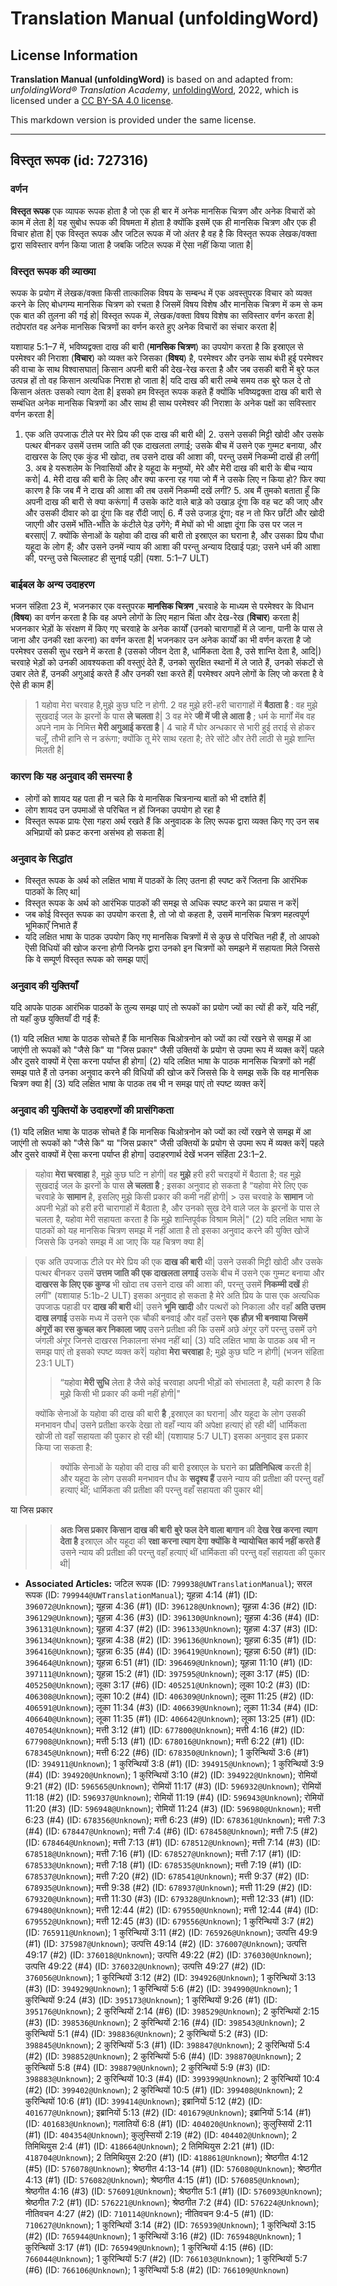 # Translation Manual (unfoldingWord)

## License Information

**Translation Manual (unfoldingWord)** is based on and adapted from: _unfoldingWord® Translation Academy_, [unfoldingWord](https://unfoldingword.org/utw), 2022, which is licensed under a [CC BY-SA 4.0 license](https://creativecommons.org/licenses/by-sa/4.0/legalcode.en).

This markdown version is provided under the same license.



--------------------------------

## विस्तृत रूपक (id: 727316)

### वर्णन

**विस्तृत रूपक** एक व्यापक रूपक होता है जो एक ही बार में अनेक मानसिक चित्रण और अनेक विचारों को काम में लेता है\| यह सुबोध रूपक की विषमता में होता है क्योंकि इसमें एक ही मानसिक चित्रण और एक ही विचार होता है\| एक विस्तृत रूपक और जटिल रूपक में जो अंतर है वह है कि विस्तृत रूपक लेखक/वक्ता द्वारा सविस्तार वर्णन किया जाता है जबकि जटिल रूपक में ऐसा नहीं किया जाता है\|

### विस्तृत रूपक की व्याख्या

रूपक के प्रयोग में लेखक/वक्ता किसी तात्कालिक विषय के सम्बन्ध में एक अवस्तुपरक विचार को व्यक्त करने के लिए बोधगम्य मानसिक चित्रण को रचता है जिसमें विषय विशेष और मानसिक चित्रण में कम से कम एक बात की तुलना की गई हो\| विस्तृत रूपक में, लेखक/वक्ता विषय विशेष का सविस्तार वर्णन करता है\| तदोपरांत वह अनेक मानसिक चित्रणों का वर्णन करते हुए अनेक विचारों का संचार करता है\|

यशायाह 5:1–7 में, भविष्यद्वक्ता दाख की बारी (**मानसिक चित्रण**) का उपयोग करता है कि इस्राएल से परमेश्वर की निराशा (**विचार**) को व्यक्त करे जिसका (**विषय**) है, परमेश्वर और उनके साथ बंधी हुई परमेश्वर की वाचा के साथ विश्वासघात\| किसान अपनी बारी की देख\-रेख करता है और जब उसकी बारी में बुरे फल उत्पन्न हों तो वह किसान अत्यधिक निराश हो जाता है\| यदि दाख की बारी लम्बे समय तक बुरे फल दे तो किसान अंततः उसको त्याग देता है\| इसको हम विस्तृत रूपक कहते हैं क्योंकि भविष्यद्वक्ता दाख की बारी से सम्बंधित अनेक मानसिक चित्रणों का और साथ ही साथ परमेश्वर की निराशा के अनेक पक्षों का सविस्तार वर्णन करता है\|

1. एक अति उपजाऊ टीले पर मेरे प्रिय की एक दाख की बारी थी\| 2\. उसने उसकी मिट्टी खोदी और उसके पत्थर बीनकर उसमें उत्तम जाति की एक दाखलता लगाई; उसके बीच में उसने एक गुम्मट बनाया, और दाखरस के लिए एक कुंड भी खोदा, तब उसने दाख की आशा की, परन्तु उसमें निकम्मी दाखें ही लगीं\| 3\. अब हे यरूशलेम के निवासियों और हे यहूदा के मनुष्यों, मेरे और मेरी दाख की बारी के बीच न्याय करो\| 4\. मेरी दाख की बारी के लिए और क्या करना रह गया जो मैं ने उसके लिए न किया हो? फिर क्या कारण है कि जब मैं ने दाख की आशा की तब उसमें निकम्मी दखें लगीं? 5\. अब मैं तुमको बताता हूँ कि अपनी दाख की बारी से क्या करूंगा\| मैं उसके कांटे वाले बाड़े को उखाड़ दूंगा कि वह चट की जाए और और उसकी दीवार को ढा दूंगा कि वह रौंदी जाए\| 6\. मैं उसे उजाड़ दूंगा; वह न तो फिर छाँटी और खोदी जाएगी और उसमें भाँति\-भाँति के कंटीले पेड़ उगेंगे; मैं मेघों को भी आज्ञा दूंगा कि उस पर जल न बरसाएं\| 7\. क्योंकि सेनाओं के यहोवा की दाख की बारी तो इस्राएल का घराना है, और उसका प्रिय पौधा यहूदा के लोग हैं; और उसने उनमें न्याय की आशा की परन्तु अन्याय दिखाई पड़ा; उसने धर्म की आशा की, परन्तु उसे चिल्लाहट ही सुनाई पड़ी\| (यशा. 5:1–7 ULT)

### बाईबल के अन्य उदाहरण

भजन संहिता 23 में, भजनकार एक वस्तुपरक **मानसिक चित्रण** ,चरवाहे के माध्यम से परमेश्वर के विधान (**विषय**) का वर्णन करता है कि वह अपने लोगों के लिए महान चिंता और देख\-रेख (**विचार**) करता है\| भजनकार भेड़ों के संरक्षण में किए गए चरवाहे के अनेक कार्यों (उनको चारागाहों में ले जाना, पानी के पास ले जाना और उनकी रक्षा करना) का वर्णन करता है\| भजनकार उन अनेक कार्यों का भी वर्णन करता है जो परमेश्वर उसकी सुध रखने में करता है (उसको जीवन देता है, धार्मिकता देता है, उसे शान्ति देता है, आदि\|) चरवाहे भेड़ों को उनकी आवश्यकता की वस्तुएं देते हैं, उनको सुरक्षित स्थानों में ले जाते हैं, उनको संकटों से उबार लेते हैं, उनकी अगुआई करते हैं और उनकी रक्षा करते हैं\| परमेश्वर अपने लोगों के लिए जो करता है वे ऐसे ही काम हैं\|

> 1 यहोवा मेरा चरवाह है,मुझे कुछ घटि न होगी. 2 वह मुझे हरी\-हरी चारागाहों में **बैठाता है** : वह मुझे सुखदाई जल के झरनों के पास **ले चलता** है\| 3 वह मेरे **जी में जी ले आता है** ; धर्म के मार्गों मेंब वह अपने नाम के निमित्त **मेरी अगुआई करता है** \| 4 चाहे मैं घोर अन्धकार से भारी हुई तराई से होकर चलूँ, तौभी हानि से न डरूंगा; क्योंकि तू मेरे साथ रहता है; तेरे सोंटे और तेरी लाठी से मुझे शान्ति मिलती है\|

### कारण कि यह अनुवाद की समस्या है

* लोगों को शायद यह पता ही न चले कि ये मानसिक चित्रनान्य बातों को भी दर्शाते हैं\|
* लोग शायद उन उपमाओं से परिचित न हों जिनका उपयोग हो रहा है
* विस्तृत रूपक प्रायः ऐसा गहरा अर्थ रखते हैं कि अनुवादक के लिए रूपक द्वारा व्यक्त किए गए उन सब अभिप्रायों को प्रकट करना असंभव हो सकता है\|

### अनुवाद के सिद्धांत

* विस्तृत रूपक के अर्थ को लक्षित भाषा में पाठकों के लिए उतना ही स्पष्ट करें जितना कि आरंभिक पाठकों के लिए था\|
* विस्तृत रूपक के अर्थ को आरंभिक पाठकों की समझ से अधिक स्पष्ट करने का प्रयास न करें\|
* जब कोई विस्तृत रूपक का उपयोग करता है, तो जो वो कहता है, उसमें मानसिक चित्रण महत्वपूर्ण भूमिकाएँ निभाते हैं
* यदि लक्षित भाषा के पाठक उपयोग किए गए मानसिक चित्रणों में से कुछ से परिचित नही हैं, तो आपको ऎसी विधियों की खोज करना होगी जिनके द्वारा उनको इन चित्रणों को समझने में सहायता मिले जिससे कि वे सम्पूर्ण विस्तृत रूपक को समझ पाएं\|

### अनुवाद की युक्तियाँ

यदि आपके पाठक आरंभिक पाठकों के तुल्य समझ पाएं तो रूपकों का प्रयोग ज्यों का त्यों ही करें, यदि नहीं, तो यहाँ कुछ युक्तियाँ दी गई हैं:

(1\) यदि लक्षित भाषा के पाठक सोचते हैं कि मानसिक चिओत्रनोन को ज्यों का त्यों रखने से समझ में आ जाएंगी तो रूपकों को "जैसे कि" या "जिस प्रकार" जैसी उक्तियों के प्रयोग से उपमा रूप में व्यक्त करें\| पहले और दुसरे वाक्यों में ऐसा करना पर्याप्त ही होगा\| (2\) यदि लक्षित भाषा के पाठक मानसिक चित्रणों को नहीं समझ पाते हैं तो उनका अनुवाद करने की विधियों की खोज करें जिससे कि वे समझ सकें कि वह मानसिक चित्रण क्या है\| (3\) यदि लक्षित भाषा के पाठक तब भी न समझ पाएं तो स्पष्ट व्यक्त करें\|

### अनुवाद की युक्तियों के उदाहरणों की प्रासंगिकता

(1\) यदि लक्षित भाषा के पाठक सोचते हैं कि मानसिक चिओत्रनोन को ज्यों का त्यों रखने से समझ में आ जाएंगी तो रूपकों को "जैसे कि" या "जिस प्रकार" जैसी उक्तियों के प्रयोग से उपमा रूप में व्यक्त करें\| पहले और दुसरे वाक्यों में ऐसा करना पर्याप्त ही होगा\| उदाहरणार्थ देखें भजन संहिंता 23:1–2\.

> यहोवा **मेरा चरवाहा** है, मुझे कुछ घटि न होगी\| वह **मुझे** हरी हरी चराइयों में बैठाता है; वह मुझे सुखदाई जल के झरनों के पास **ले चलता है** ; इसका अनुवाद हो सकता है “यहोवा मेरे लिए एक चरवाहे के **सामान** है, इसलिए मुझे किसी प्रकार की कमी नहीं होगी\| \> उस चरवाहे के **सामान** जो अपनी भेड़ों को हरी हरी चारागाहों में बैठाता है, और उनको सुख देने वाले जल के झरनों के पास ले चलता है, यहोवा मेरी सहायता करता है कि मुझे शान्तिपूर्वक विश्राम मिले\|" (2\) यदि लक्षित भाषा के पाठकों को यह मानसिक चित्रण समझ में नहीं आता है तो इसका अनुवाद करने की युक्ति खोजें जिससे कि उनको समझ में आ जाए कि यह चित्रण क्या है\|

> एक अति उपजाऊ टीले पर मेरे प्रिय की एक **दाख की बारी** थी\| उसने उसकी मिट्टी खोदी और उसके पत्थर बीनकर उसमें **उत्तम जाति की एक दाखलता लगाई** उसके बीच में उसने एक गुम्मट बनाया और **दाखरस के लिए एक कुण्ड** भी खोदा तब उसने दाख की आशा की, परन्तु उसमें **निकम्मी दखें** ही लगीं" (यशायाह 5:1b\-2 ULT) इसका अनुवाद हो सकता है मेरे अति प्रिय के पास एक अत्यधिक उपजाऊ पहाडी पर **दाख की बारी** थी\| उसने **भूमि खादी** और पत्थरों को निकाला और वहाँ **अति उत्तम दाख लगाई** उसके मध्य में उसने एक चौकी बनवाई और वहाँ उसने **एक हौज़ भी बनवाया जिसमें अंगूरों का रस कुचल कर निकाला जाए** उसने प्रतीक्षा की कि उसमें अछे अंगूर उगें परन्तु उसमें उगे जंगली अंगूर जिनसे दाखरस निकालना संभव नहीं था\| (3\) यदि लक्षित भाषा के पाठक अब भी न समझ पाएं तो इसको स्पष्ट व्यक्त करें\| यहोवा **मेरा चरवाहा** है; मुझे कुछ घटि न होगी\| (भजन संहिता 23:1 ULT)
> 
> 
> > “यहोवा **मेरी सुधि** लेता है जैसे कोई चरवाहा अपनी भीड़ों को संभालता है, यही कारण है कि मुझे किसी भी प्रकार की कमी नहीं होगी\|"
> 
> क्योंकि सेनाओं के यहोवा की दाख की बारी **है** ,इस्राएल का घराना\| और यहूदा के लोग उसकी मनभावन पौध\| उसने प्रतीक्षा करके देखा तो वहाँ न्याय की अपेक्षा हत्याएं हो रही थीं\| धार्मिकता खोजी तो वहाँ सहायता की पुकार हो रही थी\| (यशायाह 5:7 ULT) इसका अनुवाद इस प्रकार किया जा सकता है:
> 
> 
> > क्योंकि सेनाओं के यहोवा की दाख की बारी इस्राएल के घराने का **प्रतिनिधित्व** करती है\| और यहूदा के लोग उसकी मनभावन पौध के **सदृश्य हैं** उसने न्याय की प्रतीक्षा की परन्तु वहाँ हत्याएं थीं; धार्मिकता की प्रतीक्षा की परन्तु वहाँ सहायता की पुकार थी\|

या जिस प्रकार

> > **अतः जिस प्रकार** **किसान** **दाख की बारी** **बुरे फल देने वाला बागान** की **देख रेख करना** **त्याग देता है** इस्राएल और यहूदा की **रक्षा करना त्याग देगा** **क्योंकि वे न्यायोचित कार्य नहीं करते हैं** उसने न्याय की प्रतीक्षा की परन्तु वहाँ हत्याएं थीं धार्मिकता की परन्तु वहाँ सहायता की पुकार थी\|

* **Associated Articles:** जटिल रूपक (ID: `799938@UWTranslationManual`); सरल रूपक (ID: `799944@UWTranslationManual`); यूहन्ना 4:14 (#1) (ID: `396072@Unknown`); यूहन्ना 4:36 (#1) (ID: `396128@Unknown`); यूहन्ना 4:36 (#2) (ID: `396129@Unknown`); यूहन्ना 4:36 (#3) (ID: `396130@Unknown`); यूहन्ना 4:36 (#4) (ID: `396131@Unknown`); यूहन्ना 4:37 (#2) (ID: `396133@Unknown`); यूहन्ना 4:37 (#3) (ID: `396134@Unknown`); यूहन्ना 4:38 (#2) (ID: `396136@Unknown`); यूहन्ना 6:35 (#1) (ID: `396416@Unknown`); यूहन्ना 6:35 (#4) (ID: `396419@Unknown`); यूहन्ना 6:50 (#1) (ID: `396464@Unknown`); यूहन्ना 6:51 (#1) (ID: `396469@Unknown`); यूहन्ना 11:10 (#1) (ID: `397111@Unknown`); यूहन्ना 15:2 (#1) (ID: `397595@Unknown`); लूका 3:17 (#5) (ID: `405250@Unknown`); लूका 3:17 (#6) (ID: `405251@Unknown`); लूका 10:2 (#3) (ID: `406308@Unknown`); लूका 10:2 (#4) (ID: `406309@Unknown`); लूका 11:25 (#2) (ID: `406591@Unknown`); लूका 11:34 (#3) (ID: `406639@Unknown`); लूका 11:34 (#4) (ID: `406640@Unknown`); लूका 11:35 (#1) (ID: `406642@Unknown`); लूका 13:25 (#1) (ID: `407054@Unknown`); मत्ती 3:12 (#1) (ID: `677800@Unknown`); मत्ती 4:16 (#2) (ID: `677908@Unknown`); मत्ती 5:13 (#1) (ID: `678016@Unknown`); मत्ती 6:22 (#1) (ID: `678345@Unknown`); मत्ती 6:22 (#6) (ID: `678350@Unknown`); 1 कुरिन्थियों 3:6 (#1) (ID: `394911@Unknown`); 1 कुरिन्थियों 3:8 (#1) (ID: `394915@Unknown`); 1 कुरिन्थियों 3:9 (#4) (ID: `394920@Unknown`); 1 कुरिन्थियों 3:10 (#2) (ID: `394922@Unknown`); रोमियों 9:21 (#2) (ID: `596565@Unknown`); रोमियों 11:17 (#3) (ID: `596932@Unknown`); रोमियों 11:18 (#2) (ID: `596937@Unknown`); रोमियों 11:19 (#4) (ID: `596943@Unknown`); रोमियों 11:20 (#3) (ID: `596948@Unknown`); रोमियों 11:24 (#3) (ID: `596980@Unknown`); मत्ती 6:23 (#4) (ID: `678356@Unknown`); मत्ती 6:23 (#9) (ID: `678361@Unknown`); मत्ती 7:3 (#4) (ID: `678447@Unknown`); मत्ती 7:4 (#6) (ID: `678458@Unknown`); मत्ती 7:5 (#2) (ID: `678464@Unknown`); मत्ती 7:13 (#1) (ID: `678512@Unknown`); मत्ती 7:14 (#3) (ID: `678518@Unknown`); मत्ती 7:16 (#1) (ID: `678527@Unknown`); मत्ती 7:17 (#1) (ID: `678533@Unknown`); मत्ती 7:18 (#1) (ID: `678535@Unknown`); मत्ती 7:19 (#1) (ID: `678537@Unknown`); मत्ती 7:20 (#2) (ID: `678541@Unknown`); मत्ती 9:37 (#2) (ID: `678935@Unknown`); मत्ती 9:38 (#2) (ID: `678937@Unknown`); मत्ती 11:29 (#2) (ID: `679320@Unknown`); मत्ती 11:30 (#3) (ID: `679328@Unknown`); मत्ती 12:33 (#1) (ID: `679480@Unknown`); मत्ती 12:44 (#2) (ID: `679550@Unknown`); मत्ती 12:44 (#4) (ID: `679552@Unknown`); मत्ती 12:45 (#3) (ID: `679556@Unknown`); 1 कुरिन्थियों 3:7 (#2) (ID: `765911@Unknown`); 1 कुरिन्थियों 3:11 (#2) (ID: `765926@Unknown`); उत्पत्ति 49:9 (#1) (ID: `375987@Unknown`); उत्पत्ति 49:14 (#2) (ID: `376007@Unknown`); उत्पत्ति 49:17 (#2) (ID: `376018@Unknown`); उत्पत्ति 49:22 (#2) (ID: `376030@Unknown`); उत्पत्ति 49:22 (#4) (ID: `376032@Unknown`); उत्पत्ति 49:27 (#2) (ID: `376056@Unknown`); 1 कुरिन्थियों 3:12 (#2) (ID: `394926@Unknown`); 1 कुरिन्थियों 3:13 (#3) (ID: `394929@Unknown`); 1 कुरिन्थियों 5:6 (#2) (ID: `394990@Unknown`); 1 कुरिन्थियों 9:24 (#3) (ID: `395173@Unknown`); 1 कुरिन्थियों 9:26 (#1) (ID: `395176@Unknown`); 2 कुरिन्थियों 2:14 (#6) (ID: `398529@Unknown`); 2 कुरिन्थियों 2:15 (#3) (ID: `398536@Unknown`); 2 कुरिन्थियों 2:16 (#4) (ID: `398543@Unknown`); 2 कुरिन्थियों 5:1 (#4) (ID: `398836@Unknown`); 2 कुरिन्थियों 5:2 (#3) (ID: `398845@Unknown`); 2 कुरिन्थियों 5:3 (#1) (ID: `398847@Unknown`); 2 कुरिन्थियों 5:4 (#2) (ID: `398852@Unknown`); 2 कुरिन्थियों 5:6 (#4) (ID: `398870@Unknown`); 2 कुरिन्थियों 5:8 (#4) (ID: `398879@Unknown`); 2 कुरिन्थियों 5:9 (#3) (ID: `398883@Unknown`); 2 कुरिन्थियों 10:3 (#4) (ID: `399399@Unknown`); 2 कुरिन्थियों 10:4 (#2) (ID: `399402@Unknown`); 2 कुरिन्थियों 10:5 (#1) (ID: `399408@Unknown`); 2 कुरिन्थियों 10:6 (#1) (ID: `399414@Unknown`); इब्रानियों 5:12 (#2) (ID: `401677@Unknown`); इब्रानियों 5:13 (#2) (ID: `401679@Unknown`); इब्रानियों 5:14 (#1) (ID: `401683@Unknown`); गलातियों 6:8 (#1) (ID: `404020@Unknown`); कुलुस्सियों 2:11 (#1) (ID: `404354@Unknown`); कुलुस्सियों 2:19 (#2) (ID: `404402@Unknown`); 2 तिमिथियुस 2:4 (#1) (ID: `418664@Unknown`); 2 तिमिथियुस 2:21 (#1) (ID: `418704@Unknown`); 2 तिमिथियुस 2:20 (#1) (ID: `418861@Unknown`); श्रेष्ठगीत 4:12 (#5) (ID: `576078@Unknown`); श्रेष्ठगीत 4:13-14 (#1) (ID: `576080@Unknown`); श्रेष्ठगीत 4:13 (#1) (ID: `576082@Unknown`); श्रेष्ठगीत 4:15 (#1) (ID: `576085@Unknown`); श्रेष्ठगीत 4:16 (#3) (ID: `576091@Unknown`); श्रेष्ठगीत 5:1 (#1) (ID: `576093@Unknown`); श्रेष्ठगीत 7:2 (#1) (ID: `576221@Unknown`); श्रेष्ठगीत 7:2 (#4) (ID: `576224@Unknown`); नीतिवचन 4:27 (#2) (ID: `710114@Unknown`); नीतिवचन 9:4-5 (#1) (ID: `710627@Unknown`); 1 कुरिन्थियों 3:14 (#2) (ID: `765939@Unknown`); 1 कुरिन्थियों 3:15 (#2) (ID: `765944@Unknown`); 1 कुरिन्थियों 3:16 (#2) (ID: `765948@Unknown`); 1 कुरिन्थियों 3:17 (#1) (ID: `765949@Unknown`); 1 कुरिन्थियों 4:15 (#6) (ID: `766044@Unknown`); 1 कुरिन्थियों 5:7 (#2) (ID: `766103@Unknown`); 1 कुरिन्थियों 5:7 (#6) (ID: `766106@Unknown`); 1 कुरिन्थियों 5:8 (#2) (ID: `766109@Unknown`)

